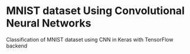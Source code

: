 # MNIST dataset Using Convolutional Neural Networks

Classification of MNIST dataset using CNN in Keras with TensorFlow backend
